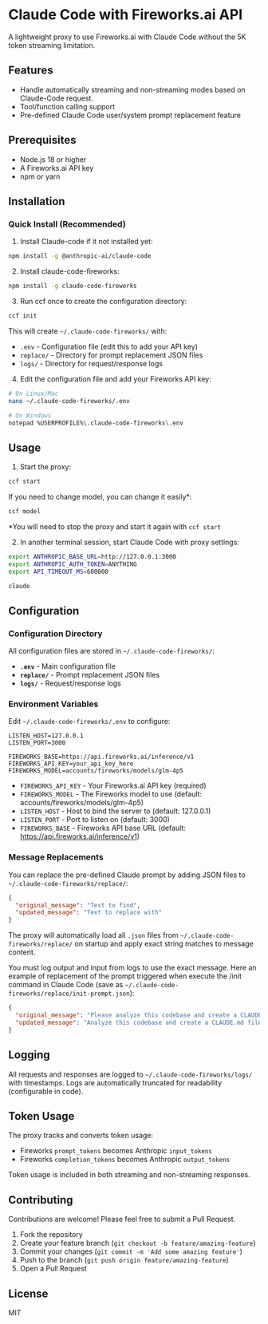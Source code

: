 # Claude Code with Fireworks.ai API

A lightweight proxy to use Fireworks.ai with Claude Code without the 5K token streaming limitation. 

## Features

- Handle automatically streaming and non-streaming modes based on Claude-Code request.
- Tool/function calling support
- Pre-defined Claude Code user/system prompt replacement feature

## Prerequisites

- Node.js 18 or higher
- A Fireworks.ai API key
- npm or yarn

## Installation

### Quick Install (Recommended)

1. Install Claude-code if it not installed yet:
```bash
npm install -g @anthropic-ai/claude-code
```

2. Install claude-code-fireworks:
```bash
npm install -g claude-code-fireworks
```

3. Run ccf once to create the configuration directory:
```bash
ccf init
```

This will create `~/.claude-code-fireworks/` with:
- `.env` - Configuration file (edit this to add your API key)
- `replace/` - Directory for prompt replacement JSON files
- `logs/` - Directory for request/response logs

4. Edit the configuration file and add your Fireworks API key:
```bash
# On Linux/Mac
nano ~/.claude-code-fireworks/.env

# On Windows
notepad %USERPROFILE%\.claude-code-fireworks\.env
```

## Usage

1. Start the proxy:
```bash
ccf start
```
If you need to change model, you can change it easily*:
```bash
ccf model
```

*You will need to stop the proxy and start it again with `ccf start`

2. In another terminal session, start Claude Code with proxy settings:
```bash
export ANTHROPIC_BASE_URL=http://127.0.0.1:3000
export ANTHROPIC_AUTH_TOKEN=ANYTHING
export API_TIMEOUT_MS=600000

claude
```

## Configuration

### Configuration Directory

All configuration files are stored in `~/.claude-code-fireworks/`:
- **`.env`** - Main configuration file
- **`replace/`** - Prompt replacement JSON files
- **`logs/`** - Request/response logs

### Environment Variables

Edit `~/.claude-code-fireworks/.env` to configure:

```env
LISTEN_HOST=127.0.0.1
LISTEN_PORT=3000

FIREWORKS_BASE=https://api.fireworks.ai/inference/v1
FIREWORKS_API_KEY=your_api_key_here
FIREWORKS_MODEL=accounts/fireworks/models/glm-4p5
```

- `FIREWORKS_API_KEY` - Your Fireworks.ai API key (required)
- `FIREWORKS_MODEL` - The Fireworks model to use (default: accounts/fireworks/models/glm-4p5)
- `LISTEN_HOST` - Host to bind the server to (default: 127.0.0.1)
- `LISTEN_PORT` - Port to listen on (default: 3000)
- `FIREWORKS_BASE` - Fireworks API base URL (default: https://api.fireworks.ai/inference/v1)

### Message Replacements

You can replace the pre-defined Claude prompt by adding JSON files to `~/.claude-code-fireworks/replace/`:

```json
{
  "original_message": "Text to find",
  "updated_message": "Text to replace with"
}
```

The proxy will automatically load all `.json` files from `~/.claude-code-fireworks/replace/` on startup and apply exact string matches to message content. 

You must log output and input from logs to use the exact message. Here an example of replacement of the prompt triggered when execute the /init command in Claude Code (save as `~/.claude-code-fireworks/replace/init-prompt.json`):

```json
{
  "original_message": "Please analyze this codebase and create a CLAUDE.md file, which will be given to future instances of Claude Code to operate in this repository.\n\nWhat to add:\n1. Commands that will be commonly used, such as how to build, lint, and run tests. Include the necessary commands to develop in this codebase, such as how to run a single test.\n2. High-level code architecture and structure so that future instances can be productive more quickly. Focus on the \"big picture\" architecture that requires reading multiple files to understand.\n\nUsage notes:\n- If there's already a CLAUDE.md, suggest improvements to it.\n- When you make the initial CLAUDE.md, do not repeat yourself and do not include obvious instructions like \"Provide helpful error messages to users\", \"Write unit tests for all new utilities\", \"Never include sensitive information (API keys, tokens) in code or commits\".\n- Avoid listing every component or file structure that can be easily discovered.\n- Don't include generic development practices.\n- If there are Cursor rules (in .cursor/rules/ or .cursorrules) or Copilot rules (in .github/copilot-instructions.md), make sure to include the important parts.\n- If there is a README.md, make sure to include the important parts.\n- Do not make up information such as \"Common Development Tasks\", \"Tips for Development\", \"Support and Documentation\" unless this is expressly included in other files that you read.\n- Be sure to prefix the file with the following text:\n\n```\n# CLAUDE.md\n\nThis file provides guidance to Claude Code (claude.ai/code) when working with code in this repository.\n```",
  "updated_message": "Analyze this codebase and create a CLAUDE.md file for future Claude Code instances.\n\nInclude:\n1. Common commands: build, lint, test, and single test execution\n2. High-level architecture requiring multi-file understanding\n\nRules:\n- Suggest improvements if CLAUDE.md exists\n- Skip obvious practices (error messages, tests, no secrets)\n- Skip file listings, component inventories, generic dev advice\n- Skip fabricated sections unless in existing files\n- Include important parts from: .cursor/rules/, .cursorrules, .github/copilot-instructions.md, README.md\n- Prefix with:\n\n# CLAUDE.md\n\nThis file provides guidance to Claude Code (claude.ai/code) when working with code in this repository.\n"
}
```

## Logging

All requests and responses are logged to `~/.claude-code-fireworks/logs/` with timestamps. Logs are automatically truncated for readability (configurable in code).

## Token Usage

The proxy tracks and converts token usage:
- Fireworks `prompt_tokens` becomes Anthropic `input_tokens`
- Fireworks `completion_tokens` becomes Anthropic `output_tokens`

Token usage is included in both streaming and non-streaming responses.

## Contributing

Contributions are welcome! Please feel free to submit a Pull Request.

1. Fork the repository
2. Create your feature branch (`git checkout -b feature/amazing-feature`)
3. Commit your changes (`git commit -m 'Add some amazing feature'`)
4. Push to the branch (`git push origin feature/amazing-feature`)
5. Open a Pull Request

## License

MIT
